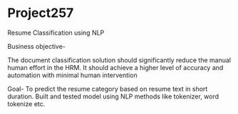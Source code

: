 # Project257
Resume Classification using NLP

Business objective-

The document classification solution should significantly reduce the manual human effort in the
HRM. It should achieve a higher level of accuracy and automation with minimal human
intervention

Goal-
To predict the resume category based on resume text in short duration. Built and tested model using NLP methods like tokenizer, word tokenize etc.

